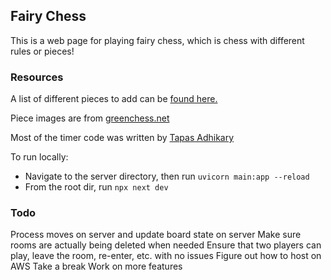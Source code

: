 ## Fairy Chess
This is a web page for playing fairy chess, which is chess with different 
rules or pieces!

### Resources
A list of different pieces to add can be [found here.](https://www.chessvariants.com/graphics.dir/cazaux/catalog.html)

Piece images are from [greenchess.net](https://greenchess.net/info.php?item=downloads)

Most of the timer code was written by [Tapas Adhikary](https://www.tapasadhikary.com/)

To run locally:
* Navigate to the server directory, then run `uvicorn main:app --reload`
* From the root dir, run `npx next dev`

### Todo
Process moves on server and update board state on server
Make sure rooms are actually being deleted when needed
Ensure that two players can play, leave the room, re-enter, etc. with no issues
Figure out how to host on AWS
Take a break
Work on more features
